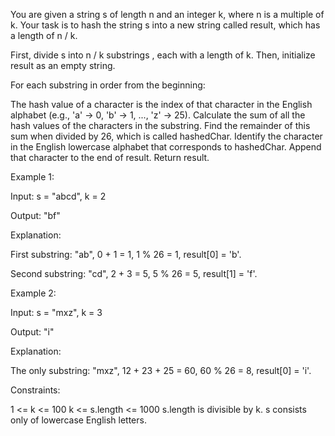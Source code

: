 You are given a string s of length n and an integer k, where n is a multiple of k. Your task is to hash the string s into a new string called result, which has a length of n / k.

First, divide s into n / k 
substrings
, each with a length of k. Then, initialize result as an empty string.

For each substring in order from the beginning:

The hash value of a character is the index of that character in the English alphabet (e.g., 'a' → 0, 'b' → 1, ..., 'z' → 25).
Calculate the sum of all the hash values of the characters in the substring.
Find the remainder of this sum when divided by 26, which is called hashedChar.
Identify the character in the English lowercase alphabet that corresponds to hashedChar.
Append that character to the end of result.
Return result.

 

Example 1:

Input: s = "abcd", k = 2

Output: "bf"

Explanation:

First substring: "ab", 0 + 1 = 1, 1 % 26 = 1, result[0] = 'b'.

Second substring: "cd", 2 + 3 = 5, 5 % 26 = 5, result[1] = 'f'.

Example 2:

Input: s = "mxz", k = 3

Output: "i"

Explanation:

The only substring: "mxz", 12 + 23 + 25 = 60, 60 % 26 = 8, result[0] = 'i'.

 

Constraints:

1 <= k <= 100
k <= s.length <= 1000
s.length is divisible by k.
s consists only of lowercase English letters.